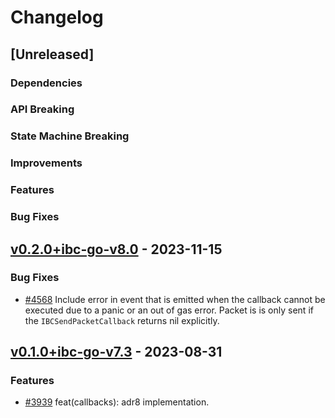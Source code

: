 # Changelog

## [Unreleased]

### Dependencies

### API Breaking

### State Machine Breaking

### Improvements

### Features

### Bug Fixes

<!-- markdown-link-check-disable-next-line -->
## [v0.2.0+ibc-go-v8.0](https://github.com/cosmos/ibc-go/releases/tag/modules%2Fapps%2Fcallbacks%2Fv0.2.0%2Bibc-go-v8.0) - 2023-11-15

### Bug Fixes

* [\#4568](https://github.com/cosmos/ibc-go/pull/4568) Include error in event that is emitted when the callback cannot be executed due to a panic or an out of gas error. Packet is is only sent if the `IBCSendPacketCallback` returns nil explicitly.

<!-- markdown-link-check-disable-next-line -->
## [v0.1.0+ibc-go-v7.3](https://github.com/cosmos/ibc-go/releases/tag/modules%2Fapps%2Fcallbacks%2Fv0.1.0%2Bibc-go-v7.3) - 2023-08-31

### Features

* [\#3939](https://github.com/cosmos/ibc-go/pull/3939) feat(callbacks): adr8 implementation.

